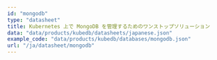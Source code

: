```yaml
---
id: "mongodb"
type: "datasheet"
title: Kubernetes 上で MongoDB を管理するためのワンストップソリューション
data: "data/products/kubedb/datasheets/japanese.json"
example_code: "data/products/kubedb/databases/mongodb.json"
url: "/ja/datasheet/mongodb"
---
```


